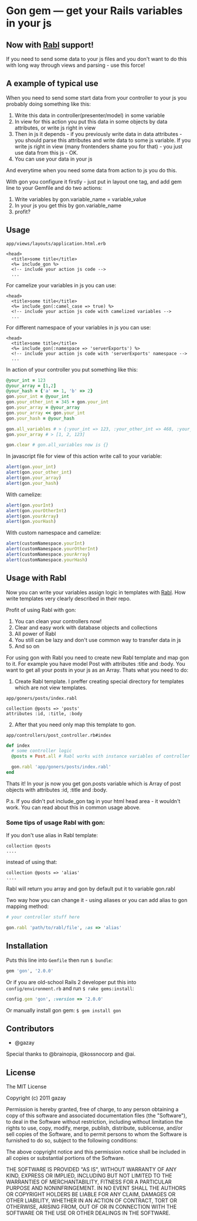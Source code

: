 # Gon gem — get your Rails variables in your js
## Now with [Rabl](https://github.com/nesquena/rabl) support!

If you need to send some data to your js files and you don't want to do this with long way through views and parsing - use this force!

## A example of typical use

When you need to send some start data from your controller to your js
you probably doing something like this:

1. Write this data in controller(presenter/model) in some variable
2. In view for this action you put this data in some objects by data
   attributes, or write js right in view
3. Then in js it depends - if you previously write data in data
   attributes - you should parse this attributes and write data to some
js variable. If you write js right in view (many frontenders shame you for
that) - you just use data from this js - OK.
4. You can use your data in your js

And everytime when you need some data from action to js you do this.

With gon you configure it firstly - just put in layout one tag, and add
gem line to your Gemfile and do two actions:

1. Write variables by gon.variable_name = variable_value
2. In your js you get this by gon.variable_name
3. profit?

## Usage

`app/views/layouts/application.html.erb`

``` erb
<head>
  <title>some title</title>
  <%= include_gon %>
  <!-- include your action js code -->
  ...
```

For camelize your variables in js you can use:

``` erb
<head>
  <title>some title</title>
  <%= include_gon(:camel_case => true) %>
  <!-- include your action js code with camelized variables -->
  ...
```

For different namespace of your variables in js you can use:

``` erb
<head>
  <title>some title</title>
  <%= include_gon(:namespace => 'serverExports') %>
  <!-- include your action js code with 'serverExports' namespace -->
  ...
```

In action of your controller you put something like this:

``` ruby
@your_int = 123
@your_array = [1,2]
@your_hash = {'a' => 1, 'b' => 2}
gon.your_int = @your_int
gon.your_other_int = 345 + gon.your_int
gon.your_array = @your_array
gon.your_array << gon.your_int
gon.your_hash = @your_hash

gon.all_variables # > {:your_int => 123, :your_other_int => 468, :your_array => [1, 2, 123], :your_hash => {'a' => 1, 'b' => 2}}
gon.your_array # > [1, 2, 123]

gon.clear # gon.all_variables now is {}
```

In javascript file for view of this action write call to your variable:

``` js
alert(gon.your_int)
alert(gon.your_other_int)
alert(gon.your_array)
alert(gon.your_hash)
```

With camelize:

``` js
alert(gon.yourInt)
alert(gon.yourOtherInt)
alert(gon.yourArray)
alert(gon.yourHash)
```

With custom namespace and camelize:

``` js
alert(customNamespace.yourInt)
alert(customNamespace.yourOtherInt)
alert(customNamespace.yourArray)
alert(customNamespace.yourHash)
```

## Usage with Rabl

Now you can write your variables assign logic in templates with [Rabl](https://github.com/nesquena/rabl).
How write templates very clearly described in their repo.

Profit of using Rabl with gon:
1. You can clean your controllers now!
2. Clear and easy work with database objects and collections
3. All power of Rabl
4. You still can be lazy and don't use common way to transfer data in js
5. And so on

For using gon with Rabl you need to create new Rabl template and map gon
to it. 
For example you have model Post with attributes :title and :body.
You want to get all your posts in your js as an Array.
Thats what you need to do:

1. Create Rabl template. I preffer creating special directory for
   templates which are not view templates.

`app/goners/posts/index.rabl`

``` rabl
collection @posts => 'posts'
attributes :id, :title, :body
```

2. After that you need only map this template to gon.

`app/controllers/post_controller.rb#index`

``` ruby
def index
  # some controller logic
  @posts = Post.all # Rabl works with instance variables of controller

  gon.rabl 'app/goners/posts/index.rabl'
end
```

Thats it! In your js now you get gon.posts variable which is Array of
post objects with attributes :id, :title and :body.

P.s. If you didn't put include_gon tag in your html head area - it
wouldn't work. You can read about this in common usage above.

### Some tips of usage Rabl with gon:

If you don't use alias in Rabl template:

``` rabl
collection @posts
....
```

instead of using that:

``` rabl
collection @posts => 'alias'
....
```

Rabl will return you array and gon by default put it to variable
gon.rabl

Two way how you can change it - using aliases or you can add alias to
gon mapping method:

``` ruby
# your controller stuff here

gon.rabl 'path/to/rabl/file', :as => 'alias'
```

## Installation

Puts this line into `Gemfile` then run `$ bundle`:

``` ruby
gem 'gon', '2.0.0'
```

Or if you are old-school Rails 2 developer put this into `config/environment.rb` and run `$ rake gems:install`:

``` ruby
config.gem 'gon', :version => '2.0.0'
```

Or manually install gon gem: `$ gem install gon`

## Contributors

* @gazay

Special thanks to @brainopia, @kossnocorp and @ai.

## License

The MIT License

Copyright (c) 2011 gazay

Permission is hereby granted, free of charge, to any person obtaining a copy of this software and associated documentation files (the "Software"), to deal in the Software without restriction, including without limitation the rights to use, copy, modify, merge, publish, distribute, sublicense, and/or sell copies of the Software, and to permit persons to whom the Software is furnished to do so, subject to the following conditions:

The above copyright notice and this permission notice shall be included in all copies or substantial portions of the Software.

THE SOFTWARE IS PROVIDED "AS IS", WITHOUT WARRANTY OF ANY KIND, EXPRESS OR IMPLIED, INCLUDING BUT NOT LIMITED TO THE WARRANTIES OF MERCHANTABILITY, FITNESS FOR A PARTICULAR PURPOSE AND NONINFRINGEMENT. IN NO EVENT SHALL THE AUTHORS OR COPYRIGHT HOLDERS BE LIABLE FOR ANY CLAIM, DAMAGES OR OTHER LIABILITY, WHETHER IN AN ACTION OF CONTRACT, TORT OR OTHERWISE, ARISING FROM, OUT OF OR IN CONNECTION WITH THE SOFTWARE OR THE USE OR OTHER DEALINGS IN THE SOFTWARE.

